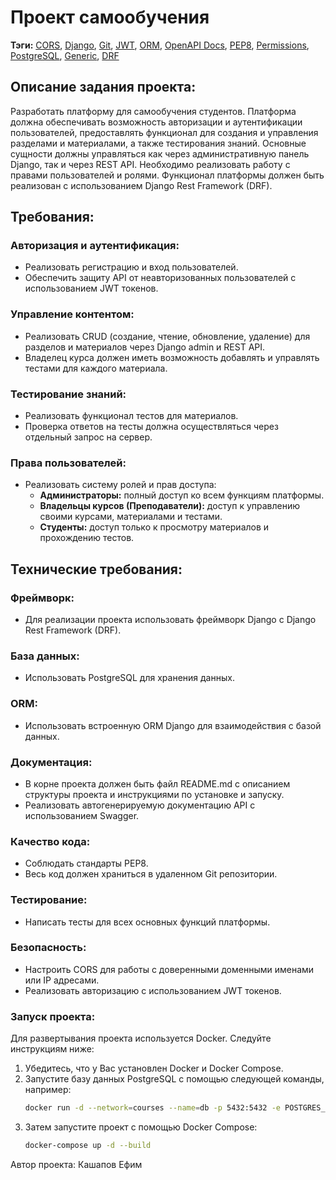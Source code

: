 # Проект самообучения

**Тэги:** 
[CORS](https://developer.mozilla.org/en-US/docs/Web/HTTP/CORS), 
[Django](https://www.djangoproject.com/), 
[Git](https://git-scm.com/), 
[JWT](https://jwt.io/), 
[ORM](https://en.wikipedia.org/wiki/Object-relational_mapping), 
[OpenAPI Docs](https://swagger.io/specification/), 
[PEP8](https://www.python.org/dev/peps/pep-0008/), 
[Permissions](https://www.django-rest-framework.org/api-guide/permissions/), 
[PostgreSQL](https://www.postgresql.org/), [
Generic](https://www.django-rest-framework.org/api-guide/generic-views/), 
[DRF](https://www.django-rest-framework.org/)

## Описание задания проекта:

Разработать платформу для самообучения студентов. Платформа должна обеспечивать возможность авторизации и аутентификации
пользователей, предоставлять функционал для создания и управления разделами и материалами, а также тестирования знаний.
Основные сущности должны управляться как через административную панель Django, так и через REST API. Необходимо
реализовать работу с правами пользователей и ролями. Функционал платформы должен быть реализован с использованием Django
Rest Framework (DRF).

## Требования:

### Авторизация и аутентификация:

- Реализовать регистрацию и вход пользователей.
- Обеспечить защиту API от неавторизованных пользователей с использованием JWT токенов.

### Управление контентом:

- Реализовать CRUD (создание, чтение, обновление, удаление) для разделов и материалов через Django admin и REST API.
- Владелец курса должен иметь возможность добавлять и управлять тестами для каждого материала.

### Тестирование знаний:

- Реализовать функционал тестов для материалов.
- Проверка ответов на тесты должна осуществляться через отдельный запрос на сервер.

### Права пользователей:

- Реализовать систему ролей и прав доступа:
    - **Администраторы:** полный доступ ко всем функциям платформы.
    - **Владельцы курсов (Преподаватели):** доступ к управлению своими курсами, материалами и тестами.
    - **Студенты:** доступ только к просмотру материалов и прохождению тестов.

## Технические требования:

### Фреймворк:

- Для реализации проекта использовать фреймворк Django с Django Rest Framework (DRF).

### База данных:

- Использовать PostgreSQL для хранения данных.

### ORM:

- Использовать встроенную ORM Django для взаимодействия с базой данных.

### Документация:

- В корне проекта должен быть файл README.md с описанием структуры проекта и инструкциями по установке и запуску.
- Реализовать автогенерируемую документацию API с использованием Swagger.

### Качество кода:

- Соблюдать стандарты PEP8.
- Весь код должен храниться в удаленном Git репозитории.

### Тестирование:

- Написать тесты для всех основных функций платформы.

### Безопасность:

- Настроить CORS для работы с доверенными доменными именами или IP адресами.
- Реализовать авторизацию с использованием JWT токенов.

### Запуск проекта:

Для развертывания проекта используется Docker. Следуйте инструкциям ниже:

1. Убедитесь, что у Вас установлен Docker и Docker Compose.
2. Запустите базу данных PostgreSQL с помощью следующей команды, например:
   ```bash
   docker run -d --network=courses --name=db -p 5432:5432 -e POSTGRES_DB=courses -e POSTGRES_USER=postgres -e POSTGRES_PASSWORD=123 postgres:latest
3. Затем запустите проект с помощью Docker Compose:
   ```bash
   docker-compose up -d --build

Автор проекта:
Кашапов Ефим